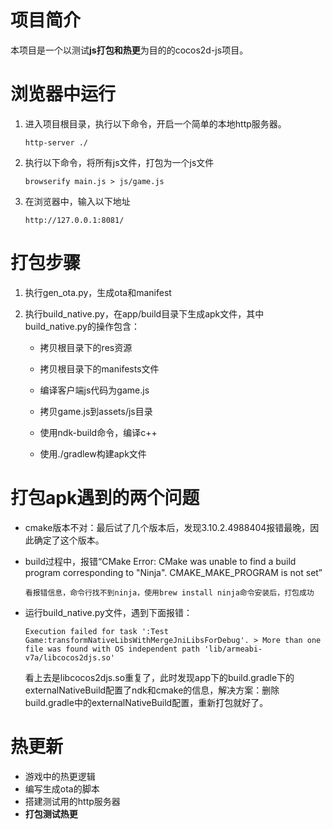 # 项目简介

本项目是一个以测试**js打包和热更**为目的的cocos2d-js项目。



# 浏览器中运行

1. 进入项目根目录，执行以下命令，开启一个简单的本地http服务器。

   ```
   http-server ./
   ```

2. 执行以下命令，将所有js文件，打包为一个js文件

   ```
   browserify main.js > js/game.js
   ```

3. 在浏览器中，输入以下地址

   ```
   http://127.0.0.1:8081/
   ```



# 打包步骤

1. 执行gen_ota.py，生成ota和manifest

2. 执行build_native.py，在app/build目录下生成apk文件，其中build_native.py的操作包含：

   * 拷贝根目录下的res资源

   * 拷贝根目录下的manifests文件

   * 编译客户端js代码为game.js

   * 拷贝game.js到assets/js目录

   * 使用ndk-build命令，编译c++

   * 使用./gradlew构建apk文件

     

# 打包apk遇到的两个问题

* cmake版本不对：最后试了几个版本后，发现3.10.2.4988404报错最晚，因此确定了这个版本。

* build过程中，报错“CMake Error: CMake was unable to find a build program corresponding to "Ninja". CMAKE_MAKE_PROGRAM is not set”

  ```
  看报错信息，命令行找不到ninja，使用brew install ninja命令安装后，打包成功
  ```

* 运行build_native.py文件，遇到下面报错：

  ```
  Execution failed for task ':Test Game:transformNativeLibsWithMergeJniLibsForDebug'. > More than one file was found with OS independent path 'lib/armeabi-v7a/libcocos2djs.so'
  ```

  看上去是libcocos2djs.so重复了，此时发现app下的build.gradle下的externalNativeBuild配置了ndk和cmake的信息，解决方案：删除build.gradle中的externalNativeBuild配置，重新打包就好了。

  

# 热更新

* 游戏中的热更逻辑
* 编写生成ota的脚本
* 搭建测试用的http服务器
* **打包测试热更**
